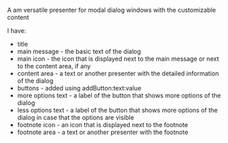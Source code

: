 A am versatile presenter for modal dialog windows with the customizable content

I have:
- title
- main message      - the basic text of the dialog 
- main icon         - the icon that is displayed next to the main message 
                      or next to the content area, if any 
- content area      - a text or another presenter with the detailed information of the dialog 
- buttons           - added using addButton:text:value
- more options text - a label of the button that shows more options of the dialog
- less options text - a label of the button that shows more options of the dialog in case
                      that the options are visible
- footnote icon     - an icon that is displayed next to the footnote 
- footnote area     - a text or another presenter with the footnote
